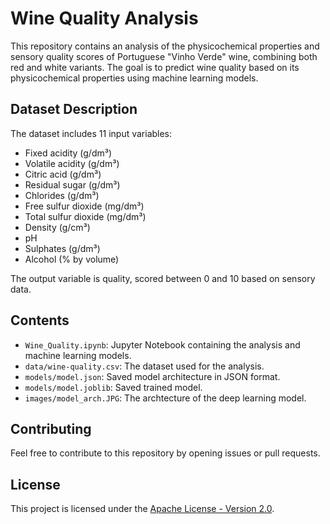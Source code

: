 # Wine Quality Analysis

This repository contains an analysis of the physicochemical properties and sensory quality scores of Portuguese "Vinho Verde" wine, combining both red and white variants. The goal is to predict wine quality based on its physicochemical properties using machine learning models.<br>

## Dataset Description

The dataset includes 11 input variables:
- Fixed acidity (g/dm³)
- Volatile acidity (g/dm³)
- Citric acid (g/dm³)
- Residual sugar (g/dm³)
- Chlorides (g/dm³)
- Free sulfur dioxide (mg/dm³)
- Total sulfur dioxide (mg/dm³)
- Density (g/cm³)
- pH
- Sulphates (g/dm³)
- Alcohol (% by volume)

The output variable is quality, scored between 0 and 10 based on sensory data.

## Contents

- `Wine_Quality.ipynb`: Jupyter Notebook containing the analysis and machine learning models.
- `data/wine-quality.csv`: The dataset used for the analysis.
- `models/model.json`: Saved model architecture in JSON format.
- `models/model.joblib`: Saved trained model.
- `images/model_arch.JPG`: The archtecture of the deep learning model.

## Contributing

Feel free to contribute to this repository by opening issues or pull requests.

## License

This project is licensed under the [Apache License - Version 2.0](https://www.apache.org/licenses/LICENSE-2.0).
